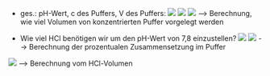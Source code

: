 - ges.: pH-Wert, c des Puffers, V des Puffers:
![](Pasted%20image%2020240619094841.png)
![](Pasted%20image%2020240619094907.png)
![](Pasted%20image%2020240619094957.png)
--> Berechnung, wie viel Volumen von konzentrierten Puffer vorgelegt werden 

- Wie viel HCl benötigen wir um den pH-Wert von 7,8 einzustellen?
![](Pasted%20image%2020240619095220.png)
![](Pasted%20image%2020240619095332.png)
--> Berechnung der prozentualen Zusammensetzung im Puffer

![](Pasted%20image%2020240619095511.png)
--> Berechnung vom HCl-Volumen 